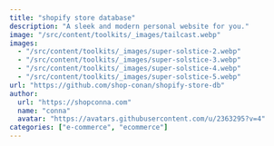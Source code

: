 ```yaml
---
title: "shopify store database"
description: "A sleek and modern personal website for you."
image: "/src/content/toolkits/_images/tailcast.webp"
images:
  - "/src/content/toolkits/_images/super-solstice-2.webp"
  - "/src/content/toolkits/_images/super-solstice-3.webp"
  - "/src/content/toolkits/_images/super-solstice-4.webp"
  - "/src/content/toolkits/_images/super-solstice-5.webp"
url: "https://github.com/shop-conan/shopify-store-db"
author:
  url: "https://shopconna.com"
  name: "conna"
  avatar: "https://avatars.githubusercontent.com/u/2363295?v=4"
categories: ["e-commerce", "ecommerce"]
---
```

